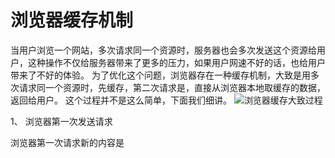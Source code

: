 # 浏览器缓存机制

当用户浏览一个网站，多次请求同一个资源时，服务器也会多次发送这个资源给用户，这种操作不仅给服务器带来了更多的压力，如果用户网速不好的话，也给用户带来了不好的体验。
为了优化这个问题，浏览器存在一种缓存机制，大致是用多次请求同一个资源时，先缓存，第二次请求是，直接从浏览器本地取缓存的数据，返回给用户。
这个过程并不是这么简单，下面我们细讲。
![浏览器缓存大致过程](simple-cash.png)

 1、 浏览器第一次发送请求

浏览器第一次请求新的内容是
